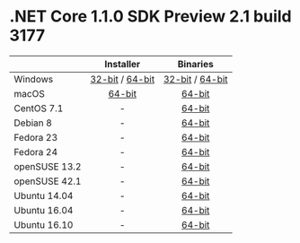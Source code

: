 # .NET Core 1.1.0 SDK Preview 2.1 build 3177

|                         | Installer                                        | Binaries                                        |
| ----------------------- | :----------------------------------------------: | :----------------------------------------------:|
| Windows                 | [32-bit](https://go.microsoft.com/fwlink/?LinkID=834981) / [64-bit](https://go.microsoft.com/fwlink/?LinkID=835014)  | [32-bit](https://go.microsoft.com/fwlink/?LinkID=834993) / [64-bit](https://go.microsoft.com/fwlink/?LinkID=834991) |
| macOS                   | [64-bit](https://go.microsoft.com/fwlink/?LinkID=835011)  | [64-bit](https://go.microsoft.com/fwlink/?LinkID=834982)                          |
| CentOS 7.1              | -                                                         | [64-bit](https://go.microsoft.com/fwlink/?LinkID=835019)                          |
| Debian 8                | -                                                         | [64-bit](https://go.microsoft.com/fwlink/?LinkID=835021)                          |
| Fedora 23               | -                                                         | [64-bit](https://go.microsoft.com/fwlink/?LinkID=835023)                          |
| Fedora 24               | -                                                         | [64-bit](https://go.microsoft.com/fwlink/?LinkID=835025)                          |
| openSUSE 13.2           | -                                                         | [64-bit](https://go.microsoft.com/fwlink/?LinkID=835027)                          |
| openSUSE 42.1           | -                                                         | [64-bit](https://go.microsoft.com/fwlink/?LinkID=835029)                          |
| Ubuntu 14.04            | -                                                         | [64-bit](https://go.microsoft.com/fwlink/?LinkID=834989)                          |
| Ubuntu 16.04            | -                                                         | [64-bit](https://go.microsoft.com/fwlink/?LinkID=834985)                          |
| Ubuntu 16.10            | -                                                         | [64-bit](https://go.microsoft.com/fwlink/?LinkID=834987)                          |

